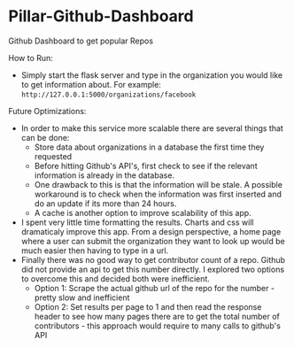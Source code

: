 # Pillar-Github-Dashboard
Github Dashboard to get popular Repos

How to Run:
- Simply start the flask server and type in the organization you would like to get information about. For example:
  `http://127.0.0.1:5000/organizations/facebook`

Future Optimizations:
- In order to make this service more scalable there are several things that can be done:
  -  Store data about organizations in a database the first time they requested
  -  Before hitting Github's API's, first check to see if the relevant information is already in the database. 
  -  One drawback to this is that the information will be stale. A possible workaround is to check when the information was first inserted and do an update if its more than 24 hours. 
  -  A cache is another option to improve scalability of this app. 
- I spent very little time formatting the results. Charts and css will dramaticaly improve this app. From a design perspective, a home page where a user can submit the organization they want to look up would be much easier then having to type in a url.
- Finally there was no good way to get contributor count of a repo. Github did not provide an api to get this number directly. I explored two options to overcome this and decided both were inefficient.
  - Option 1: Scrape the actual github url of the repo for the number - pretty slow and inefficient
  - Option 2: Set results per page to 1 and then read the response header to see how many pages there are to get the total number of contributors - this approach would require to many calls to github's API
